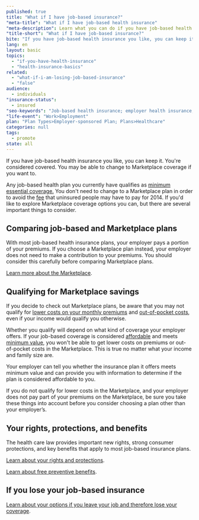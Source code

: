 ```yaml
---
published: true
title: "What if I have job-based insurance?"
"meta-title": "What if I have job-based health insurance"
"meta-description": Learn what you can do if you have job-based health insurance. Visit Healthcare.gov to see the health care options at the Health Insurance Marketplace
"title-short": "What if I have job-based insurance?"
bite: "If you have job-based health insurance you like, you can keep it. You're considered covered. You may be able to change to Marketplace coverage if you want to."
lang: en
layout: basic
topics: 
  - "if-you-have-health-insurance"
  - "health-insurance-basics"
related: 
  - "what-if-i-am-losing-job-based-insurance"
  - "false"
audience: 
  - individuals
"insurance-status": 
  - insured
"seo-keywords": "Job-based health insurance; employer health insurance, marketplace health insurance"
"life-event": "Work>Employment"
plan: "Plan Types>Employer-sponsored Plan; Plans>Healthcare"
categories: null
tags: 
  - promote
state: all
---
```


If you have job-based health insurance you like, you can keep it. You're considered covered. You may be able to change to Marketplace coverage if you want to.

Any job-based health plan you currently have qualifies as [minimum essential coverage.](/glossary/minimum-essential-coverage "glossary") You don't need to change to a Marketplace plan in order to avoid the [fee](/what-if-someone-doesnt-have-health-coverage-in-2014) that uninsured people may have to pay for 2014. If you'd like to explore Marketplace coverage options you can, but there are several important things to consider. 

## Comparing job-based and Marketplace plans

With most job-based health insurance plans, your employer pays a portion of your premiums. If you choose a Marketplace plan instead, your employer does not need to make a contribution to your premiums. You should consider this carefully before comparing Marketplace plans.

[Learn more about the Marketplace](/what-is-the-health-insurance-marketplace).

## Qualifying for Marketplace savings 

If you decide to check out Marketplace plans, be aware that you may not qualify for [lower costs on your monthly premiums](/will-i-qualify-to-save-on-monthly-premiums) and [out-of-pocket costs](/will-i-qualify-to-save-on-out-of-pocket-costs), even if your income would qualify you otherwise.  

Whether you qualify will depend on what kind of coverage your employer offers. If your job-based coverage is considered [affordable](/glossary/affordable-coverage "glossary") and meets [minimum value](/glossary/minimum-value "glossary"), you won't be able to get lower costs on premiums or out-of-pocket costs in the Marketplace. This is true no matter what your income and family size are.

Your employer can tell you whether the insurance plan it offers meets minimum value and can provide you with information to determine if the plan is considered affordable to you. 

If you do not qualify for lower costs in the Marketplace, and your employer does not pay part of your premiums on the Marketplace, be sure you take these things into account before you consider choosing a plan other than your employer’s.

## Your rights, protections, and benefits 

The health care law provides important new rights, strong consumer protections, and key benefits that apply to most job-based insurance plans.

[Learn about your rights and protections](/how-does-the-health-care-law-protect-me). 

[Learn about free preventive benefits](/what-are-my-preventive-care-benefits).

## If you lose your job-based insurance

[Learn about your options if you leave your job and therefore lose your coverage](/what-if-i-am-losing-job-based-insurance).
